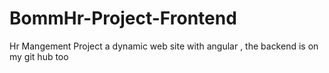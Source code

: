 # BommHr-Project-Frontend
Hr Mangement Project a dynamic web site with angular , the backend is on my git hub too
